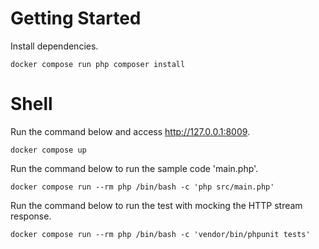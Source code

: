 # Getting Started
Install dependencies.
```
docker compose run php composer install
```

# Shell
Run the command below and access http://127.0.0.1:8009.
```
docker compose up
```

Run the command below to run the sample code 'main.php'.
```
docker compose run --rm php /bin/bash -c 'php src/main.php'
```

Run the command below to run the test with mocking the HTTP stream response.
```
docker compose run --rm php /bin/bash -c 'vendor/bin/phpunit tests'
```
